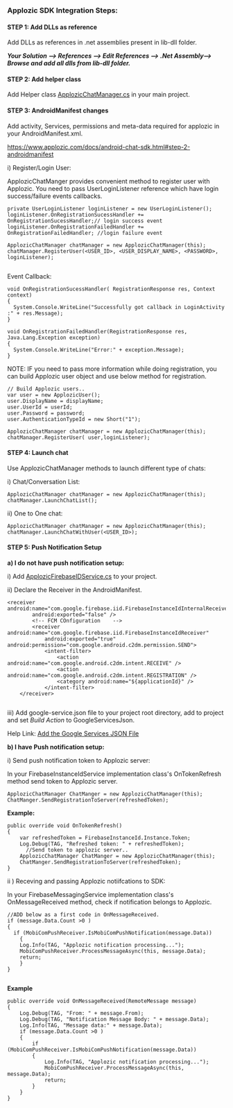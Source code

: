 
### Applozic SDK Integration Steps:

#### STEP 1: Add DLLs as reference

 Add DLLs as references in .net assemblies present in lib-dll folder.

 ***Your Solution --> References --> Edit References --> .Net Assembly--> Browse and add all dlls from lib-dll folder.***
 

#### STEP 2: Add helper class

Add Helper class [ApplozicChatManager.cs](https://raw.githubusercontent.com/AppLozic/Applozic-Xamarin-Android-Chat/master/ApplozicChat/ApplozicChat/ApplozicChatManager.cs) in your main project. 

#### STEP 3: AndroidManifest changes 

Add activity, Services, permissions and meta-data required for applozic in your AndroidManifest.xml. 

https://www.applozic.com/docs/android-chat-sdk.html#step-2-androidmanifest

i) Register/Login User:

ApplozicChatManger provides convenient method to register user with Applozic. You need to pass UserLoginListener reference which have login success/failure events callbacks.

```    
private UserLoginListener loginListener = new UserLoginListener();
loginListener.OnRegistrationSucessHandler += OnRegistrationSucessHandler;// login success event
loginListener.OnRegistrationFailedHandler += OnRegistrationFailedHandler; //login failure event

ApplozicChatManager chatManager = new ApplozicChatManager(this);
chatManager.RegisterUser(<USER_ID>, <USER_DISPLAY_NAME>, <PASSWORD>, loginListener);
  
```
Event Callback:

```
void OnRegistrationSucessHandler( RegistrationResponse res, Context context)
{
  System.Console.WriteLine("Successfully got callback in LoginActivity :" + res.Message);
}
```

```
void OnRegistrationFailedHandler(RegistrationResponse res, Java.Lang.Exception exception)
{
  System.Console.WriteLine("Error:" + exception.Message);
}
```


NOTE: IF you need to pass more information while doing registration, you can build Applozic user object and use below method for registration.

```
// Build Applozic users..
var user = new ApplozicUser();
user.DisplayName = displayName;
user.UserId = userId;
user.Password = password;
user.AuthenticationTypeId = new Short("1");

ApplozicChatManager chatManager = new ApplozicChatManager(this);
chatManager.RegisterUser( user,loginListener);
```
#### STEP 4: Launch chat

Use ApplozicChatManager methods to launch different type of chats:

i) Chat/Conversation List:

```
ApplozicChatManager chatManager = new ApplozicChatManager(this);
chatManager.LaunchChatList();

```

ii) One to One chat:

```
ApplozicChatManager chatManager = new ApplozicChatManager(this);
chatManager.LaunchChatWithUser(<USER_ID>);

```

#### STEP 5: Push Notification Setup

**a) I do not have push notification setup:**

 i) Add [ApplozicFirebaseIDService.cs](https://raw.githubusercontent.com/AppLozic/Applozic-Xamarin-Android-Chat/master/ApplozicChat/ApplozicChat/ApplozicFirebaseIDService.cs) to your project.

ii) Declare the Receiver in the AndroidManifest.
```
<receiver android:name="com.google.firebase.iid.FirebaseInstanceIdInternalReceiver" 
		android:exported="false" />
		<!-- FCM COnfiguration    -->
		<receiver android:name="com.google.firebase.iid.FirebaseInstanceIdReceiver" 
			android:exported="true" android:permission="com.google.android.c2dm.permission.SEND">
			<intent-filter>
				<action android:name="com.google.android.c2dm.intent.RECEIVE" />
				<action android:name="com.google.android.c2dm.intent.REGISTRATION" />
				<category android:name="${applicationId}" />
			</intent-filter>
	</receiver>
    
```

iii) Add google-service.json file to your project root directory, add to project and set *Build Action* to GoogleServicesJson. 

Help Link: [Add the Google Services JSON File](https://developer.xamarin.com/guides/android/application_fundamentals/notifications/remote-notifications-with-fcm/#Add_the_Google_Services_JSON_File)



**b) I have Push notification setup:**

i) Send push notification token to Applozic server:

In your FirebaseInstanceIdService implementation class's OnTokenRefresh method send token to Applozic server. 

```
ApplozicChatManager ChatManger = new ApplozicChatManager(this);
ChatManger.SendRegistrationToServer(refreshedToken);

```
**Example:**
```
public override void OnTokenRefresh()
{
	var refreshedToken = FirebaseInstanceId.Instance.Token;
	Log.Debug(TAG, "Refreshed token: " + refreshedToken);
      //Send token to applozic server..
	ApplozicChatManager ChatManger = new ApplozicChatManager(this);
	ChatManger.SendRegistrationToServer(refreshedToken);
}
```

ii ) Receving and passing Applozic notiifcations to SDK:

In your FirebaseMessagingService implementation class's OnMessageReceived method, check if notification belongs to Applozic.

```
//ADD below as a first code in OnMessageReceived.
if (message.Data.Count >0 )
{
  if (MobiComPushReceiver.IsMobiComPushNotification(message.Data))
    {
	Log.Info(TAG, "Applozic notification processing...");
	MobiComPushReceiver.ProcessMessageAsync(this, message.Data);
	return;
    }
}
      
```

**Example**

```
public override void OnMessageReceived(RemoteMessage message)
{
	Log.Debug(TAG, "From: " + message.From);
	Log.Debug(TAG, "Notification Message Body: " + message.Data);
	Log.Info(TAG, "Message data:" + message.Data);
	if (message.Data.Count >0 )
	{
		if (MobiComPushReceiver.IsMobiComPushNotification(message.Data))
		{
			Log.Info(TAG, "Applozic notification processing...");
			MobiComPushReceiver.ProcessMessageAsync(this, message.Data);
			return;
		}
	}
}
```
